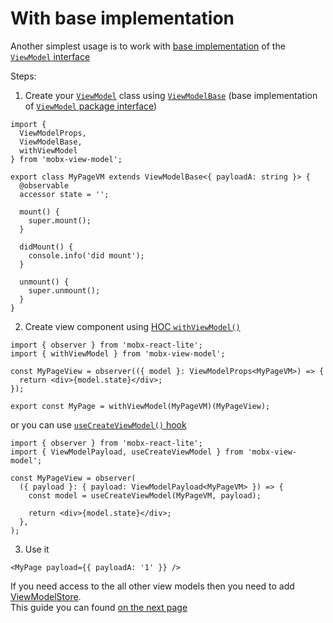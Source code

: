 # With base implementation

Another simplest usage is to work with [base implementation](/api/view-models-base-implementation) of the [`ViewModel` interface](/api/view-models/interface)  

Steps:  

1. Create your [`ViewModel`](/api/view-models/overview) class using [`ViewModelBase`](/api/view-models/base-implementation) (base implementation of [`ViewModel` package interface](/api/view-models/interface))   

```tsx
import {
  ViewModelProps,
  ViewModelBase,
  withViewModel
} from 'mobx-view-model';

export class MyPageVM extends ViewModelBase<{ payloadA: string }> {
  @observable
  accessor state = '';

  mount() {
    super.mount();
  }

  didMount() {
    console.info('did mount');
  }

  unmount() {
    super.unmount();
  }
}
```

2. Create view component using [HOC `withViewModel()`](/react/api/with-view-model)  

```tsx
import { observer } from 'mobx-react-lite';
import { withViewModel } from 'mobx-view-model';

const MyPageView = observer(({ model }: ViewModelProps<MyPageVM>) => {
  return <div>{model.state}</div>;
});

export const MyPage = withViewModel(MyPageVM)(MyPageView);
```

or you can use [`useCreateViewModel()` hook](/react/api/use-create-view-model)  

```tsx
import { observer } from 'mobx-react-lite';
import { ViewModelPayload, useCreateViewModel } from 'mobx-view-model';

const MyPageView = observer(
  ({ payload }: { payload: ViewModelPayload<MyPageVM> }) => {
    const model = useCreateViewModel(MyPageVM, payload);

    return <div>{model.state}</div>;
  },
);
```

3. Use it  

```tsx
<MyPage payload={{ payloadA: '1' }} />
```


If you need access to the all other view models then you need to add [ViewModelStore](/api/view-model-store/overview).  
This guide you can found [on the next page](/introduction/usage/with-view-model-store)  

